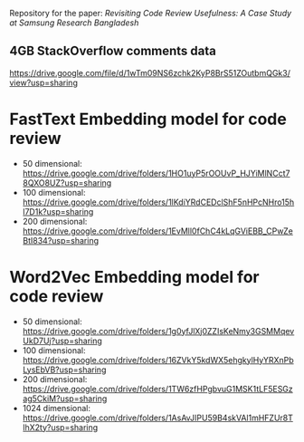 Repository for the paper: *Revisiting Code Review Usefulness: A Case Study at Samsung Research Bangladesh*

## 4GB StackOverflow comments data
https://drive.google.com/file/d/1wTm09NS6zchk2KyP8BrS51ZOutbmQGk3/view?usp=sharing

# FastText Embedding model for code review

* 50 dimensional: https://drive.google.com/drive/folders/1HO1uyP5rOOUvP_HJYiMlNCct78QXO8UZ?usp=sharing
* 100 dimensional: https://drive.google.com/drive/folders/1lKdiYRdCEDclShF5nHPcNHro15hl7D1k?usp=sharing
* 200 dimensional: https://drive.google.com/drive/folders/1EvMll0fChC4kLqGViEBB_CPwZeBtI834?usp=sharing

# Word2Vec Embedding model for code review

* 50 dimensional: https://drive.google.com/drive/folders/1g0yfJlXj0ZZIsKeNmy3GSMMqevUkD7Uj?usp=sharing
* 100 dimensional: https://drive.google.com/drive/folders/16ZVkY5kdWX5ehgkylHyYRXnPbLysEbVB?usp=sharing
* 200 dimensional: https://drive.google.com/drive/folders/1TW6zfHPgbvuG1MSK1tLF5ESGzag5CkiM?usp=sharing
* 1024 dimensional: https://drive.google.com/drive/folders/1AsAvJIPU59B4skVAl1mHFZUr8TlhX2ty?usp=sharing
